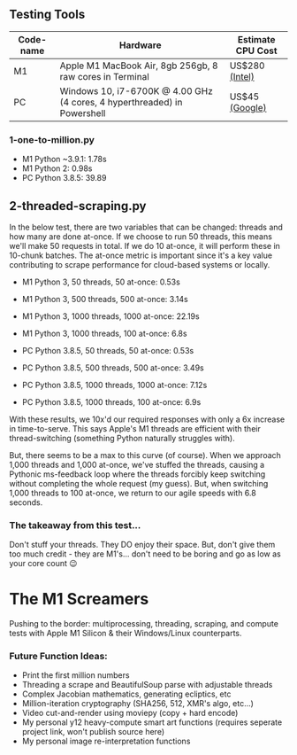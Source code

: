 ## Testing Tools

| Code-name | Hardware                        | Estimate CPU Cost    |
|-----------|---------------------------------|----------------------------|
| M1        | Apple M1 MacBook Air, 8gb 256gb, 8 raw cores in Terminal | US$280 [(Intel)](https://ark.intel.com/content/www/us/en/ark/products/88195/intel-core-i7-6700k-processor-8m-cache-up-to-4-20-ghz.html) |
| PC        | Windows 10, i7-6700K @ 4.00 GHz (4 cores, 4 hyperthreaded) in Powershell | US$45 [(Google)](https://www.google.com/search?q=estimate+cost+for+apple+m1+chip) |

### 1-one-to-million.py

* M1 Python ~3.9.1: 1.78s
* M1 Python 2: 0.98s
* PC Python 3.8.5: 39.89

## 2-threaded-scraping.py

In the below test, there are two variables that can be changed: threads and how many are done at-once. If we choose to run 50 threads, this means we'll make 50 requests in total. If we do 10 at-once, it will perform these in 10-chunk batches. The at-once metric is important since it's a key value contributing to scrape performance for cloud-based systems or locally.

* M1 Python 3, 50 threads, 50 at-once: 0.53s
* M1 Python 3, 500 threads, 500 at-once: 3.14s
* M1 Python 3, 1000 threads, 1000 at-once: 22.19s
* M1 Python 3, 1000 threads, 100 at-once: 6.8s

* PC Python 3.8.5, 50 threads, 50 at-once: 0.53s
* PC Python 3.8.5, 500 threads, 500 at-once: 3.49s
* PC Python 3.8.5, 1000 threads, 1000 at-once: 7.12s
* PC Python 3.8.5, 1000 threads, 100 at-once: 6.9s

With these results, we 10x'd our required responses with only a 6x increase in time-to-serve. This says Apple's M1 threads are efficient with their thread-switching (something Python naturally struggles with).

But, there seems to be a max to this curve (of course). When we approach 1,000 threads and 1,000 at-once, we've stuffed the threads, causing a Pythonic ms-feedback loop where the threads forcibly keep switching without completing the whole request (my guess). But, when switching 1,000 threads to 100 at-once, we return to our agile speeds with 6.8 seconds.

### The takeaway from this test...

Don't stuff your threads. They DO enjoy their space. But, don't give them too much credit - they are M1's... don't need to be boring and go as low as your core count 😉

# The M1 Screamers
Pushing to the border: multiprocessing, threading, scraping, and compute tests with Apple M1 Silicon & their Windows/Linux counterparts.

### Future Function Ideas:

* Print the first million numbers
* Threading a scrape and BeautifulSoup parse with adjustable threads
* Complex Jacobian mathematics, generating ecliptics, etc
* Million-iteration cryptography (SHA256, 512, XMR's algo, etc...)
* Video cut-and-render using moviepy (copy + hard encode)
* My personal y12 heavy-compute smart art functions (requires seperate project link, won't publish source here)
* My personal image re-interpretation functions
